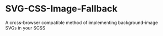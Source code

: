 SVG-CSS-Image-Fallback
======================

A cross-browser compatible method of implementing background-image SVGs in your SCSS
